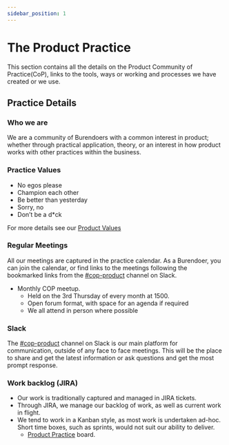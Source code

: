 ```yaml
---
sidebar_position: 1
---
```

# The Product Practice

This section contains all the details on the Product Community of Practice(CoP), links to the tools, ways or working and processes we have created or we use.

## Practice Details

### Who we are  

We are a community of Burendoers with a common interest in product; whether through practical application, theory, or an interest in how product works with other practices within the business.

### Practice Values

- No egos please
- Champion each other
- Be better than yesterday
- Sorry, no
- Don’t be a d*ck

For more details see our [Product Values](prod-wow.md)

### Regular Meetings  

All our meetings are captured in the practice calendar. As a Burendoer, you can join the calendar, or find links to the meetings following the bookmarked links from the [#cop-product](https://burendo.slack.com/archives/C041R3MSD6V) channel on Slack.

- Monthly COP meetup.
  - Held on the 3rd Thursday of every month at 1500.
  - Open forum format, with space for an agenda if required
  - We all attend in person where possible


### Slack

The [#cop-product](https://burendo.slack.com/archives/C041R3MSD6V) channel on Slack is our main platform for communication, outside of any face to face meetings.  This will be the place to share and get the latest information or ask questions and get the most prompt response.

### Work backlog (JIRA)  

- Our work is traditionally captured and managed in JIRA tickets.  
- Through JIRA, we manage our backlog of work, as well as current work in flight.  
- We tend to work in a Kanban style, as most work is undertaken ad-hoc.  Short time boxes, such as sprints, would not suit our ability to deliver.
  - [Product Practice](https://burendo.atlassian.net/jira/software/projects/PCA/boards/82) board.
